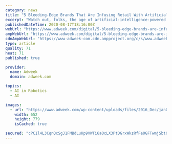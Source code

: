 ```yaml
---
category: news
title: "5 Bleeding-Edge Brands That Are Infusing Retail With Artificial Intelligence"
excerpt: "Watch out, folks, the age of artificial-intelligence-powered retail is upon us, promising an unprecedented amount of data and information that can help merchants grow their businesses. Once the stuff of sci-fi novels,"
publishedDateTime: 2020-08-17T18:16:00Z
webUrl: "https://www.adweek.com/digital/5-bleeding-edge-brands-are-infusing-retail-artificial-intelligence-175312/"
ampWebUrl: "https://www.adweek.com/digital/5-bleeding-edge-brands-are-infusing-retail-artificial-intelligence-175312/amp/"
cdnAmpWebUrl: "https://www-adweek-com.cdn.ampproject.org/c/s/www.adweek.com/digital/5-bleeding-edge-brands-are-infusing-retail-artificial-intelligence-175312/amp/"
type: article
quality: 71
heat: 71
published: true

provider:
  name: Adweek
  domain: adweek.com

topics:
  - AI in Robotics
  - AI

images:
  - url: "https://www.adweek.com/wp-content/uploads/files/2016_Dec/jan02-cover-01-2016.png"
    width: 652
    height: 779
    isCached: true

secured: "cPC1l4L3CqnQcSgJ1FMBdLuKp9VWTi6aOcLX3PtDGrxWkzRfFe0GFTwmjSbtQ2ZIYa4ysIeey4ab9xFDMsZST4cmDgDNoYMNbsOHWpJzTkNowrb2GU45z7FobufmoeZJnOU2isOWXSqcaYTUvT51vosjhCroUB89CyrFFXjozhdlkY0MOhcI63j+p1ZX287NCfKlcwIB7aGxMVO4By+hVMaj9qHGI7B7sPxIAoAFnsLKeqQHbC9D6dFCD7xWHWxo+3MZse8jOP77hl8rjqo3eGJq/CP6csruEKw/cCBjXnHRAiFNhUAoCqM6sbfhnA6hWpm/CtM5dF8NuoWxyxp3cg==;ralHl9Ay2oAvJbLmZgeMWw=="
---
```


